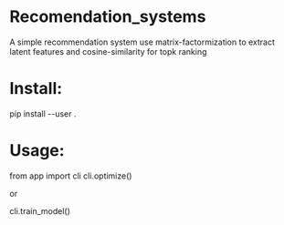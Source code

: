 # Recomendation_systems
A simple recommendation system use matrix-factormization to extract latent features and cosine-similarity for topk ranking
# Install:
pip install --user .

# Usage:
from app import cli
cli.optimize()

or 

cli.train_model()
